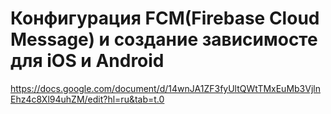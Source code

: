 # Конфигурация FCM(Firebase Cloud Message) и создание зависимосте для iOS и Android # 
https://docs.google.com/document/d/14wnJA1ZF3fyUltQWtTMxEuMb3VjlnEhz4c8Xl94uhZM/edit?hl=ru&tab=t.0